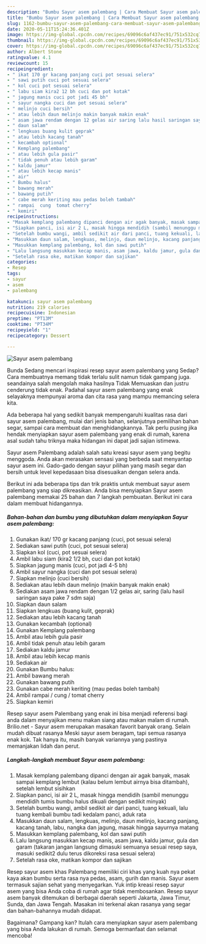 ```yaml
---
description: "Bumbu Sayur asem palembang | Cara Membuat Sayur asem palembang Yang Paling Enak"
title: "Bumbu Sayur asem palembang | Cara Membuat Sayur asem palembang Yang Paling Enak"
slug: 1162-bumbu-sayur-asem-palembang-cara-membuat-sayur-asem-palembang-yang-paling-enak
date: 2020-05-11T15:24:36.401Z
image: https://img-global.cpcdn.com/recipes/69096c6af437ec91/751x532cq70/sayur-asem-palembang-foto-resep-utama.jpg
thumbnail: https://img-global.cpcdn.com/recipes/69096c6af437ec91/751x532cq70/sayur-asem-palembang-foto-resep-utama.jpg
cover: https://img-global.cpcdn.com/recipes/69096c6af437ec91/751x532cq70/sayur-asem-palembang-foto-resep-utama.jpg
author: Albert Stone
ratingvalue: 4.1
reviewcount: 15
recipeingredient:
- " ikat 170 gr kacang panjang cuci pot sesuai selera"
- " sawi putih cuci pot sesuai selera"
- " kol cuci pot sesuai selera"
- " labu siam kira2 12 bh cuci dan pot kotak"
- " jagung manis cuci pot jadi 45 bh"
- " sayur nangka cuci dan pot sesuai selera"
- " melinjo cuci bersih"
- " atau lebih daun melinjo makin banyak makin enak"
- " asam jawa rendam dengan 12 gelas air saring lalu hasil saringan saya pake 7 sdm saja"
- " daun salam"
- " lengkuas buang kulit geprak"
- " atau lebih kacang tanah"
- " kecambah optional"
- " Kemplang palembang"
- " atau lebih gula pasir"
- " tidak penuh atau lebih garam"
- " kaldu jamur"
- " atau lebih kecap manis"
- " air"
- " Bumbu halus"
- " bawang merah"
- " bawang putih"
- " cabe merah keriting mau pedas boleh tambah"
- " rampai  cung  tomat cherry"
- " kemiri"
recipeinstructions:
- "Masak kemplang palembang dipanci dengan air agak banyak, masak sampai kemplang lembut (kalau belum lembut airnya bisa ditambah), setelah lembut sisihkan"
- "Siapkan panci, isi air 2 L, masak hingga mendidih (sambil menunggu mendidih tumis bumbu halus dikuali dengan sedikit minyak)"
- "Setelah bumbu wangi, ambil sedikit air dari panci, tuang kekuali, lalu tuang kembali bumbu tadi kedalam panci, aduk rata"
- "Masukkan daun salam, lengkuas, melinjo, daun melinjo, kacang panjang, kacang tanah, labu, nangka dan jagung, masak hingga sayurnya matang"
- "Masukkan kemplang palembang, kol dan sawi putih"
- "Lalu langsung masukkan kecap manis, asam jawa, kaldu jamur, gula dan garam (takaran jangan langsung dimasuki semuanya sesuai resep saya, masuki sedikit2 dulu terus dikoreksi rasa sesuai selera)"
- "Setelah rasa oke, matikan kompor dan sajikan"
categories:
- Resep
tags:
- sayur
- asem
- palembang

katakunci: sayur asem palembang 
nutrition: 219 calories
recipecuisine: Indonesian
preptime: "PT13M"
cooktime: "PT34M"
recipeyield: "1"
recipecategory: Dessert

---
```



![Sayur asem palembang](https://img-global.cpcdn.com/recipes/69096c6af437ec91/751x532cq70/sayur-asem-palembang-foto-resep-utama.jpg)

Bunda Sedang mencari inspirasi resep sayur asem palembang yang Sedap? Cara membuatnya memang tidak terlalu sulit namun tidak gampang juga. seandainya salah mengolah maka hasilnya Tidak Memuaskan dan justru cenderung tidak enak. Padahal sayur asem palembang yang enak selayaknya mempunyai aroma dan cita rasa yang mampu memancing selera kita.

Ada beberapa hal yang sedikit banyak mempengaruhi kualitas rasa dari sayur asem palembang, mulai dari jenis bahan, selanjutnya pemilihan bahan segar, sampai cara membuat dan menghidangkannya. Tak perlu pusing jika hendak menyiapkan sayur asem palembang yang enak di rumah, karena asal sudah tahu triknya maka hidangan ini dapat jadi sajian istimewa.

Sayur asem Palembang adalah salah satu kreasi sayur asem yang begitu menggoda. Anda akan merasakan sensasi yang berbeda saat menyantap sayur asem ini. Gado-gado dengan sayur pilihan yang masih segar dan bersih untuk level kepedasaan bisa disesuaikan dengan selera anda.


Berikut ini ada beberapa tips dan trik praktis untuk membuat sayur asem palembang yang siap dikreasikan. Anda bisa menyiapkan Sayur asem palembang memakai 25 bahan dan 7 langkah pembuatan. Berikut ini cara dalam membuat hidangannya.

<!--inarticleads1-->

##### Bahan-bahan dan bumbu yang dibutuhkan dalam menyiapkan Sayur asem palembang:

1. Gunakan  ikat/ 170 gr kacang panjang (cuci, pot sesuai selera)
1. Sediakan  sawi putih (cuci, pot sesuai selera)
1. Siapkan  kol (cuci, pot sesuai selera)
1. Ambil  labu siam (kira2 1/2 bh, cuci dan pot kotak)
1. Siapkan  jagung manis (cuci, pot jadi 4-5 bh)
1. Ambil  sayur nangka (cuci dan pot sesuai selera)
1. Siapkan  melinjo (cuci bersih)
1. Sediakan  atau lebih daun melinjo (makin banyak makin enak)
1. Sediakan  asam jawa rendam dengan 1/2 gelas air, saring (lalu hasil saringan saya pake 7 sdm saja)
1. Siapkan  daun salam
1. Siapkan  lengkuas (buang kulit, geprak)
1. Sediakan  atau lebih kacang tanah
1. Gunakan  kecambah (optional)
1. Gunakan  Kemplang palembang
1. Ambil  atau lebih gula pasir
1. Ambil  tidak penuh atau lebih garam
1. Sediakan  kaldu jamur
1. Ambil  atau lebih kecap manis
1. Sediakan  air
1. Gunakan  Bumbu halus:
1. Ambil  bawang merah
1. Gunakan  bawang putih
1. Gunakan  cabe merah keriting (mau pedas boleh tambah)
1. Ambil  rampai / cung / tomat cherry
1. Siapkan  kemiri


Resep sayur asem Palembang yang enak ini bisa menjadi referensi bagi anda dalam menyajikan menu makan siang atau makan malam di rumah. Brilio.net - Sayur asem merupakan masakan favorit banyak orang. Selain mudah dibuat rasanya Meski sayur asem beragam, tapi semua rasanya enak kok. Tak hanya itu, masih banyak variannya yang pastinya memanjakan lidah dan perut. 

<!--inarticleads2-->

##### Langkah-langkah membuat Sayur asem palembang:

1. Masak kemplang palembang dipanci dengan air agak banyak, masak sampai kemplang lembut (kalau belum lembut airnya bisa ditambah), setelah lembut sisihkan
1. Siapkan panci, isi air 2 L, masak hingga mendidih (sambil menunggu mendidih tumis bumbu halus dikuali dengan sedikit minyak)
1. Setelah bumbu wangi, ambil sedikit air dari panci, tuang kekuali, lalu tuang kembali bumbu tadi kedalam panci, aduk rata
1. Masukkan daun salam, lengkuas, melinjo, daun melinjo, kacang panjang, kacang tanah, labu, nangka dan jagung, masak hingga sayurnya matang
1. Masukkan kemplang palembang, kol dan sawi putih
1. Lalu langsung masukkan kecap manis, asam jawa, kaldu jamur, gula dan garam (takaran jangan langsung dimasuki semuanya sesuai resep saya, masuki sedikit2 dulu terus dikoreksi rasa sesuai selera)
1. Setelah rasa oke, matikan kompor dan sajikan


Resep sayur asem khas Palembang memiliki ciri khas yang kuah nya pekat kaya akan bumbu serta rasa nya pedas, asam, gurih dan manis. Sayur asem termasuk sajian sehat yang menyegarkan. Yuk intip kreasi resep sayur asem yang bisa Anda coba di rumah agar tidak membosankan. Resep sayur asem banyak ditemukan di berbagai daerah seperti Jakarta, Jawa Timur, Sunda, dan Jawa Tengah. Masakan ini terkenal akan rasanya yang segar dan bahan-bahannya mudah didapat. 

Bagaimana? Gampang kan? Itulah cara menyiapkan sayur asem palembang yang bisa Anda lakukan di rumah. Semoga bermanfaat dan selamat mencoba!
